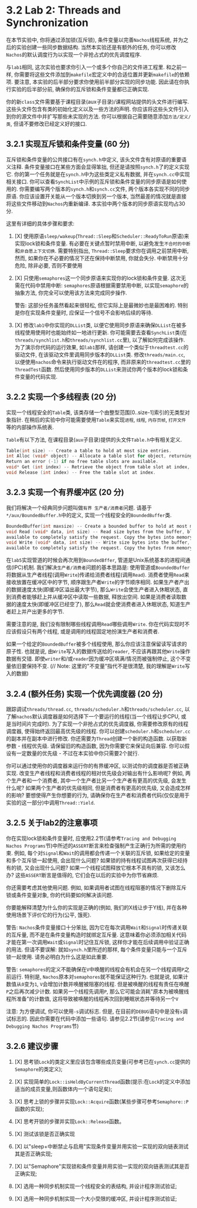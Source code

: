 # 3.2 Lab 2: Threads and Synchronization

在本节实验中, 你将通过添加锁(互斥锁), 条件变量以完善`Nachos`线程系统, 并为之后的实验创建一些同步数据结构. 当然本实验还是有额外的任务, 你可以修改`Nachos`的默认调度行为以实现一个非抢占式的优先调度程序.

与`lab1`相同, 这次实验也要求你引入一个或多个你自己的文件进工程里. 和之前一样, 你需要将这些文件添加到`makefile`宏定义中的合适位置并更新`makefile`的依赖项. 要注意, 本实验的后半部分要求你使用前半部分实现的同步功能. 因此请在你执行实验的后半部分前, 确保你的互斥锁和条件变量都已正确实现. 


你的新`class`文件需要基于课程目录(aux子目录)/课程网站提供的头文件进行编写. 这些头文件包含有类的初始化定义以及一些方法的声明. 你应该将这些头文件引入到你的源文件中并扩写那些未实现的方法. 你可以根据自己需要随意添加`方法/定义/类`, 但请不要修改已经定义好的接口. 


## 3.2.1 实现互斥锁和条件变量 (60 分)

互斥锁和条件变量的公共接口有在`synch.h`中定义, 该头文件含有对原语的重要语义注释. 条件变量接口在某些方面会显得笨拙, 但还是请按照`synch.h`了的定义实现它. 你的第一个任务就是在`synch.h`中为这些类定义私有数据, 并在`synch.cc`中实现相关接口. 你可以查看`SynchList`中示例的互斥锁和条件变量的同步原语是如何使用的. 你需要编写两个版本的`synch.h`和`synch.cc`文件, 两个版本各实现不同的同步原语. 你应该设置开关能从一个版本切换到另一个版本, 当然最差的情况就是直接将这些文件移动到`Nachos`内重新编译. 本实验中两个版本的同步原语实现均占30分.

这里有详细的具体步骤和要求:

1. [X] 使用原语`sleep/wakeup`(`Thread::Sleep`和`Scheduler::ReadyToRun`原语)来实现lock锁和条件变量. 有必要在关键点暂时禁用中断, 以避免发生`不合时的中断`和`非自愿上下文切换`. 需要特别指出, `Thread::Sleep`要求你在调用之前禁用中断, 然而, 如果你在不必要的情况下还在保持中断禁用, 你就会失分. 中断禁用十分危险, 除非必要, 否则不要使用

2. [X] 只使用`semaphores`这一个同步原语来实现你的lock锁和条件变量. 这次无需在代码中禁用中断: `semaphores`原语根据需要禁用中断, 以实现`semaphore`的抽象方法, 你完全可以使用该方法来完成同步操作. 
    
    警告: 这部分任务虽然看起来很轻松, 但它实际上是最微妙也是最困难的. 特别是你在实现条件变量时, 应保证一个信号不会影响后续的等待.
3. [X] 修改`lab1`中你实现的`DLList`类, 以便它使用同步原语来确保`DLList`在被多线程使用使用时也能始终如一地进行更新. 你可能需要去查看`SynchList`类(在`threads/synchlist.h`和`threads/synchlist.cc`里), 以了解如何完成该操作. 为了演示你代码的运行效果, 如`lab1`那样, 请创建一个类似于`threadtest.cc`的驱动文件, 在该驱动文件里调用同步版本的`DLList`类. 修改`threads/main.cc`, 以便使用`nachos`命令来执行驱动文件在的程序, 而非原来的`threadtest.cc`里的`ThreadTest`函数. 然后使用同步版本的`DLList`来测试你两个版本的lock锁和条件变量的代码实现. 

## 3.2.2 实现一个多线程表 (20 分)

实现一个线程安全的`Table`类, 该类存储一个由整型范围[0..size-1]索引的无类型对象指针. 在稍后的实验中你可能需要使用`Table`来实现`进程`, `线程`, `内存页帧`, `打开文件`等的内部操作系统表. 

`Table`有以下方法, 在课程目录(`aux`子目录)提供的头文件`Table.h`中有相关定义.

``` c++
Table(int size) -- Create a table to hold at most size entries.
int Alloc (void* object) -- Allocate a table slot for object, returning index of the allocated entry.
Return an error (-1) if no free table slots are available.
void* Get (int index) -- Retrieve the object from table slot at index, or NULL if not allocated.
void Release (int index) -- Free the table slot at index.
```

## 3.2.3 实现一个有界缓冲区 (20 分)

我们将解决一个经典同步问题叫做`有界 生产者/消费者`问题. 请基于`*/aux/BoundedBuffer.h`中的定义, 实现一个线程安全的`BoundedBuffer`类. 

``` c++
BoundedBuffer(int maxsize) -- Create a bounded buffer to hold at most maxsize bytes.
void Read (void* data, int size) -- Read size bytes from the buffer, blocking until enough bytes are
available to completely satisfy the request. Copy the bytes into memory starting at address data
void Write (void* data, int size) -- Write size bytes into the buffer, blocking until enough space is
available to completely satisfy the request. Copy the bytes from memory starting at address data .
```

在`lab5`实现管道的时候会再次用到`BoundedBffer`, 管道是Unix系统基本的进程间通信(IPC)机制. 我们解决`生产者/消费者`问题的基本思路是: 使用管道或`BoundedBuffer`将数据从生产者线程(调用`Write`)传递给消费者线程(调用`Read`). 消费者使用`Read`来接收放置在缓冲区中的字节, 顺序跟生产者`Write`的字节顺序相同. 如果生产者产出的数据速度太快(即缓冲区溢出最大字节), 那么`Write`会使生产者进入休眠状态, 直到消费者能够赶上并从缓冲区中读取一些数据, 释放出空间. 如果是消费者读取数据的速度太快(即缓冲区已经空了), 那么`Read`就会使消费者进入休眠状态, 知道生产者赶上并产出更多的字节. 

需要注意的是, 我们没有限制哪些线程调用`Read`哪些调用`Write`. 你在代码实现时不应该假设只有两个线程, 或是调用的线程固定地扮演生产者和消费者. 

如果一个给定的`BoundedBuffer`被多个线程使用, 那么你应该注意保留读写请求的原子性. 也就是说, 由`Write`写入的数据传送给的`reader`, 不应该再跟其他`Write`操作数据有交错. 即使`writer`和/或`reader`因为缓冲区填满/情况而被强制停止, 这个不变量依旧要保持不变. (// Note: 这里的"不变量"指代不是很清楚, 我的理解是`Write`写入的数据)


## 3.2.4 (额外任务) 实现一个优先调度器 (20 分)

跟踪调试`threads/thread.cc`, `threads/scheduler.h`和`threads/scheduler.cc`, 以了解`nachos`默认调度器是如何选择下一个要运行的线程(当一个线程让步CPU, 或是当时间片完成时). 为了实现一个非抢占式的优先调度器, 你需要修改原有的线程调度器, 使得始终返回最高优先级的线程. 你可以创建`scheduler.h`和`scheduler.cc`的副本并在副本中进行修改. 你还需要为`Thread`创建一个新的构造函数. 以获取新参数 - 线程优先级. 请保留旧的构造函数, 因为你需要它来保证向后兼容. 你可以假设有一定数量的优先级 - 不过在本实验中你只需要2个就行. 

你可以通过使用你的调度器来运行你的有界缓冲区, 以测试你的调度器是否被正确实现. 改变生产者线程和消费者线程的相对优先级会对输出有什么影响呢? 例如, 两个生产者和一个消费者, 其中一个生产者比另一个生产者有更高的优先级, 会发生什么呢? 如果两个生产者的优先级相同, 但是消费者有更高的优先级, 又会造成怎样的影响? 要想使得产生你想要的行为, 请确保你在生产者和消费者代码(仅仅是用于实验的这一部分)中调用`Thread::Yield`. 

## 3.2.5 关于lab2的注意事项

你在实现lock锁和条件变量时, 应使用2.2节(请参考`Tracing and Debugging Nachos Programs`节)中所述的`ASSERT`断言来检查强制产生正确行为所需的使用约束. 例如, 每个对`Signal`和`Wait`的调用都会传递一个关联的互斥锁, 如果给定的变量和多个互斥锁一起使用, 会出现什么问题? 如果锁的持有线程试图再次获得已经持有的锁, 又会出现什么问题? 如果一个线程试图释放它根本不具有的锁, 又该怎么办? 这些`ASSERT`断言是值得的, 它们会在以后的实验中为你节省麻烦. 

你还需要考虑其他使用问题. 例如, 如果调用者试图在线程阻塞的情况下删除互斥锁或条件变量对象, 你的代码要如何解决该问题.

你要能解释清楚为什么你的实现是正确的(例如, 我们的X线让步于Y线), 并在各种使用场景下评价它的行为(公平, 饿死).

警告: `Nachos`条件变量接口十分笨拙, 因为它在每次调用`Wait`和`Signal`时传递关联的互斥量, 而不是在条件变量构造时就绑定互斥量. 这意味着你必须添加相关代码才能在第一次调用`Wait`或`Signal`时记住互斥锁, 这样你才能在后续调用中验证正确的用法. 但请不要误解: 就如`synch.h`里所述的那样, 每个条件变量只能与一个互斥锁一起使用. 请务必明白为什么这是如此重要. 

警告: `semaphores`的定义不能确保在`V`中唤醒的线程会有机会在另一个线程调用`P`之前运行. 特别是, `Nachos`原本对`semaphores`就不能保证这种行为. 也就是说, 如果计数值从`0`变为`1`, `V`会增加计数并唤醒被阻塞的线程. 但是被唤醒的线程有责任在唤醒`P`之后再次减少计数. 如果另一个线程先调用`P`, 那么它可能会消耗"原本为被唤醒线程所准备"的计数值, 这将导致被唤醒的线程再次回到睡眠状态并等待另一个`V`

注意: 为方便调试, 你可以使用`-s`调试标志. 但是, 在目前的`DEBUG`语句中是没有`s`调试标志的. 因此你需要在代码中添加一些语句. 请参见2.2节(请参见`Tracing and Debugging Nachos Programs`节)


## 3.2.6 建议步骤

1. [X] 思考锁`Lock`的类定义里应该包含哪些成员变量(可参考已在`synch.cc`提供的`Semaphore`的类定义);
2. [X] 实现简单的`Lock::isHeldByCurrentThread`函数(提示:在`Lock`的定义中添加适当的成员变量,则函数体内一个语句足矣);
3. [X] 思考上锁的步骤并实现`Lock::Acquire`函数(某些步骤可参考`Semaphore::P`函数的实现);
4. [X] 思考开锁的步骤并实现`Lock::Release`函数。
5. [X] 测试该锁是否正确实现

1. [X] 以"sleep+中断禁止与启用"实现条件变量并用实验一实现的双向链表测试其是否正确实现; 
2. [X] 以"Semaphore"实现锁和条件变量并用实验一实现的双向链表测试其是否正确实现;
3. [X] 选用一种同步机制实现一个线程安全的表结构, 并设计程序测试验证;
4. [X] 选用一种同步机制实现一个大小受限的缓冲区, 并设计程序测试验证; 